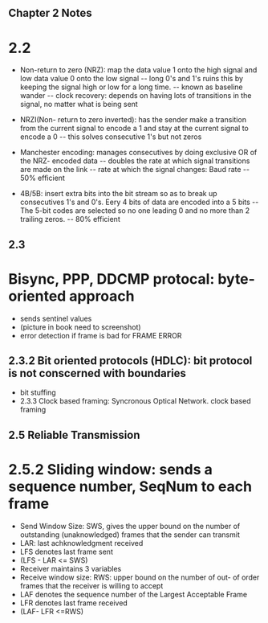 ## Chapter 2 Notes
# 2.2 
- Non-return to zero (NRZ): map the data value 1 onto the high signal and low data value 0 onto the low signal
-- long 0's and 1's ruins this by keeping the signal high or low for a long time.
-- known as baseline wander
-- clock recovery: depends on having lots of transitions in the signal, no matter what is being sent

- NRZI(Non- return to zero inverted): has the sender make a transition from the current signal to encode a 1 and stay at the current signal to encode a 0
-- this solves consecutive 1's but not zeros

- Manchester encoding: manages consecutives by doing exclusive OR of the NRZ- encoded data
-- doubles the rate at which signal transitions are made on the link
-- rate at which the signal changes: Baud rate
-- 50% efficient

- 4B/5B: insert extra bits into the bit stream so as to break up consecutives 1's and 0's. Eery 4 bits of data are encoded into a 5 bits
-- The 5-bit codes are selected so no one leading 0 and no more than 2 trailing zeros.
-- 80% efficient

## 2.3
# Bisync, PPP, DDCMP protocal: byte-oriented approach
- sends sentinel values
- (picture in book need to screenshot)
- error detection if frame is bad for FRAME ERROR

## 2.3.2 Bit oriented protocols (HDLC): bit protocol is not conscerned with boundaries
- bit stuffing
- 2.3.3 Clock based framing: Syncronous Optical Network. clock based framing

## 2.5 Reliable Transmission
# 2.5.2 Sliding window: sends a sequence number, SeqNum to each frame
- Send Window Size: SWS, gives the upper bound on the number of outstanding (unaknowledged) frames that the sender can transmit
- LAR: last achknowledgment received
- LFS denotes last frame sent
- (LFS - LAR <= SWS)
- Receiver maintains 3 variables
- Receive window size: RWS: upper bound on the number of out- of order frames that the receiver is willing to accept
- LAF denotes the sequence number of the Largest Acceptable Frame
- LFR denotes last frame received
- (LAF- LFR <=RWS)
